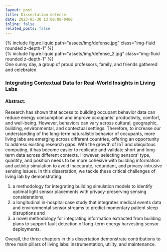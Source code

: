 ```yaml
---
layout: post
title: Dissertation defense
date: 2023-05-30 13:00:00-0400
inline: false
related_posts: false
---
```


<div class="row mt-3">
    <div class="col-sm mt-3 mt-md-0">
        {% include figure.liquid path="assets/img/defense.jpg" class="img-fluid rounded z-depth-1" %}
    </div>
    <div class="col-sm mt-3 mt-md-0">
        {% include figure.liquid path="assets/img/defense_2.jpg" class="img-fluid rounded z-depth-1" %}
    </div>
</div>
<div class="caption">
    One sunny day, a group of proud professors, family, and friends gathered and celebrated
</div>

### Integrating Contextual Data for Real-World Insights in Living Labs

#### Abstract:

Research has shown that access to building occupant behavior data can reduce energy consumption and improve occupants’ productivity, comfort, and well-being. However, behaviors can vary across cultural, geographic, building, environmental, and contextual settings. Therefore, to increase our understanding of the long-term naturalistic behavior of occupants, more living labs are emerging across different countries, offering an opportunity to address existing research gaps. With the growth of IoT and ubiquitous computing, it has become easier to replicate and validate short and long-term data across different contexts. However, selecting sensors' type, quantity, and position needs to be more cohesive with building information and activity simulation to avoid inaccurate, redundant, and privacy-intrusive sensing issues. In this dissertation, we tackle these critical challenges of living lab by demonstrating:

<ol>
    <li> a methodology for integrating building simulation models to identify optimal light sensor placements with privacy-preserving sensing considerations, </li>
    <li>  a longitudinal in-hospital case study that integrates medical events data and environmental sensor streams to predict momentary patient sleep disruptions and </li>
    <li> a novel methodology for integrating information extracted from building plans to support fault detection of long-term energy harvesting sensor deployments.</li>
</ol>
Overall, the three chapters in this dissertation demonstrate contributions to three main pillars of living labs: instrumentation, utility, and maintenance.
